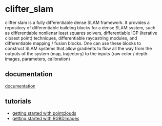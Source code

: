 # clifter_slam
clifter slam is a fully differentiable dense SLAM framework. It provides a repository of differentiable building blocks for a dense SLAM system, such as differentiable nonlienar least squares solvers, differentiable ICP (iterative closest point) techniques, differentiable raycastring modules, and differentiable mapping / fusion blocks. One can use these blocks to construct SLAM systems that allow gradients to flow all the way from the outputs of the system (map, trajectory) to the inputs (raw color / depth images, parameters, calibration)

## documentation
[documentation](documentation/install.md)

## tutorials
- [getting started with pointclouds](documentation/Pointclouds.md)
- [getting started with RGBDImages](documentation/RGBDImages.md)